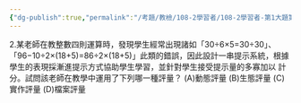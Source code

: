 ```yaml
---
{"dg-publish":true,"permalink":"/考題/教檢/108-2學習者/108-2學習者-第1大題第2題/","tags":["考題","題目","未完"]}
---
```


2.某老師在教整數四則運算時，發現學生經常出現諸如「30÷6×5=30÷30」、    「96−10÷2×(18+5)=86÷2×(18+5)」此類的錯誤，因此設計一串提示系統，根據學生的表現採漸進提示方式協助學生學習，並針對學生接受提示量的多寡加以 計分。試問該老師在教學中運用了下列哪一種評量？ 
(A)動態評量 
(B)生態評量 
(C)實作評量 
(D)檔案評量 
